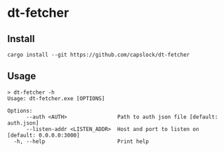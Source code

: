 # dt-fetcher

## Install

```console
cargo install --git https://github.com/capslock/dt-fetcher
```

## Usage

```console
> dt-fetcher -h
Usage: dt-fetcher.exe [OPTIONS]

Options:
      --auth <AUTH>                Path to auth json file [default: auth.json]
      --listen-addr <LISTEN_ADDR>  Host and port to listen on [default: 0.0.0.0:3000]
  -h, --help                       Print help
```
